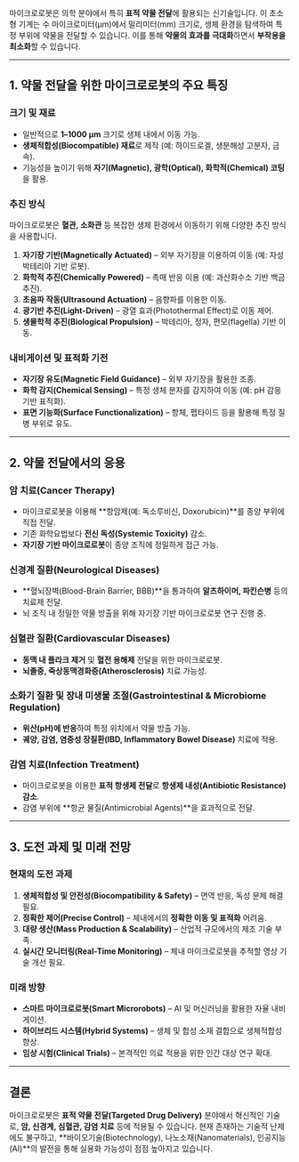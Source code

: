 마이크로로봇은 의학 분야에서 특히 **표적 약물 전달**에 활용되는 신기술입니다. 이 초소형 기계는 수 마이크로미터(µm)에서 밀리미터(mm) 크기로, 생체 환경을 탐색하여 특정 부위에 약물을 전달할 수 있습니다. 이를 통해 **약물의 효과를 극대화**하면서 **부작용을 최소화**할 수 있습니다.

---

## **1. 약물 전달을 위한 마이크로로봇의 주요 특징**

### **크기 및 재료**

- 일반적으로 **1–1000 µm** 크기로 생체 내에서 이동 가능.
- **생체적합성(Biocompatible) 재료**로 제작 (예: 하이드로겔, 생분해성 고분자, 금속).
- 기능성을 높이기 위해 **자기(Magnetic), 광학(Optical), 화학적(Chemical) 코팅**을 활용.

### **추진 방식**

마이크로로봇은 **혈관, 소화관** 등 복잡한 생체 환경에서 이동하기 위해 다양한 추진 방식을 사용합니다.

1. **자기장 기반(Magnetically Actuated)** – 외부 자기장을 이용하여 이동 (예: 자성 박테리아 기반 로봇).
2. **화학적 추진(Chemically Powered)** – 촉매 반응 이용 (예: 과산화수소 기반 백금 추진).
3. **초음파 작동(Ultrasound Actuation)** – 음향파를 이용한 이동.
4. **광기반 추진(Light-Driven)** – 광열 효과(Photothermal Effect)로 이동 제어.
5. **생물학적 추진(Biological Propulsion)** – 박테리아, 정자, 편모(flagella) 기반 이동.

### **내비게이션 및 표적화 기전**

- **자기장 유도(Magnetic Field Guidance)** – 외부 자기장을 활용한 조종.
- **화학 감지(Chemical Sensing)** – 특정 생체 분자를 감지하여 이동 (예: pH 감응 기반 표적화).
- **표면 기능화(Surface Functionalization)** – 항체, 펩타이드 등을 활용해 특정 질병 부위로 유도.

---

## **2. 약물 전달에서의 응용**

### **암 치료(Cancer Therapy)**

- 마이크로로봇을 이용해 **항암제(예: 독소루비신, Doxorubicin)**를 종양 부위에 직접 전달.
- 기존 화학요법보다 **전신 독성(Systemic Toxicity)** 감소.
- **자기장 기반 마이크로로봇**이 종양 조직에 정밀하게 접근 가능.

### **신경계 질환(Neurological Diseases)**

- **혈뇌장벽(Blood-Brain Barrier, BBB)**을 통과하여 **알츠하이머, 파킨슨병** 등의 치료제 전달.
- 뇌 조직 내 정밀한 약물 방출을 위해 자기장 기반 마이크로로봇 연구 진행 중.

### **심혈관 질환(Cardiovascular Diseases)**

- **동맥 내 플라크 제거** 및 **혈전 용해제** 전달을 위한 마이크로로봇.
- **뇌졸중, 죽상동맥경화증(Atherosclerosis)** 치료 가능성.

### **소화기 질환 및 장내 미생물 조절(Gastrointestinal & Microbiome Regulation)**

- **위산(pH)에 반응**하여 특정 위치에서 약물 방출 가능.
- **궤양, 감염, 염증성 장질환(IBD, Inflammatory Bowel Disease)** 치료에 적용.

### **감염 치료(Infection Treatment)**

- 마이크로로봇을 이용한 **표적 항생제 전달**로 **항생제 내성(Antibiotic Resistance) 감소**.
- 감염 부위에 **항균 물질(Antimicrobial Agents)**을 효과적으로 전달.

---

## **3. 도전 과제 및 미래 전망**

### **현재의 도전 과제**

1. **생체적합성 및 안전성(Biocompatibility & Safety)** – 면역 반응, 독성 문제 해결 필요.
2. **정확한 제어(Precise Control)** – 체내에서의 **정확한 이동 및 표적화** 어려움.
3. **대량 생산(Mass Production & Scalability)** – 산업적 규모에서의 제조 기술 부족.
4. **실시간 모니터링(Real-Time Monitoring)** – 체내 마이크로로봇을 추적할 영상 기술 개선 필요.

### **미래 방향**

- **스마트 마이크로로봇(Smart Microrobots)** – AI 및 머신러닝을 활용한 자율 내비게이션.
- **하이브리드 시스템(Hybrid Systems)** – 생체 및 합성 소재 결합으로 생체적합성 향상.
- **임상 시험(Clinical Trials)** – 본격적인 의료 적용을 위한 인간 대상 연구 확대.

---

## **결론**

마이크로로봇은 **표적 약물 전달(Targeted Drug Delivery)** 분야에서 혁신적인 기술로, **암, 신경계, 심혈관, 감염 치료** 등에 적용될 수 있습니다. 현재 존재하는 기술적 난제에도 불구하고, **바이오기술(Biotechnology), 나노소재(Nanomaterials), 인공지능(AI)**의 발전을 통해 실용화 가능성이 점점 높아지고 있습니다.
